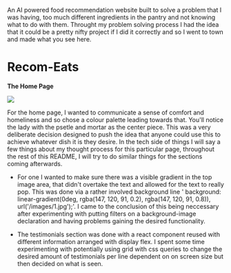 An AI powered food recommendation website built to solve a problem that I was having, too much different ingredients in the pantry and not knowing what to do with them. Throught my problem solving process I had the idea that it could be a pretty nifty project if I did it correctly and so I went to town and made what you see here.
# Recom-Eats #

**The Home Page**

![](https://github.com/Anthony-McDonald/recomeats/assets/89093671/1056017c-1152-4895-bb5e-325e2f54089c)

For the home page, I wanted to communicate a sense of comfort and homeliness and so chose a colour palette leading towards that. You'll notice the lady with the psetle and mortar as the center piece. This was a very deliberate decision designed to push the idea that anyone could use this to achieve whatever dish it is they desire. In the tech side of things I will say a few things about my thought process for this particular page, throughout the rest of this README, I will try to do similar things for the sections coming afterwards.

  - For one I wanted to make sure there was a visible gradient in the top image area, that didn't overtake the text and allowed for the text to really pop. This was done via a rather involved background line ' background: linear-gradient(0deg, rgba(147, 120,     91, 0.2), rgba(147, 120, 91, 0.8)), url('/images/1.jpg');'. I came to the conclusion of this being neccessary after experimenting with putting filters on a background-image declaration and having problems gaining the desired functionality.

  - The testimonials section was done with a react component reused with different information arranged with display flex. I spent some time experimenting with potentially using grid with css queries to change the desired amount of testimonials per line          dependent on on screen size but then decided on what is seen.


